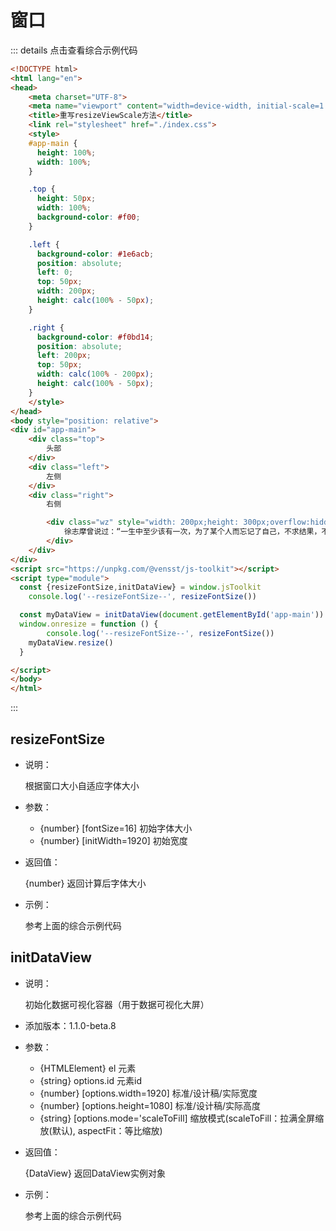 # 窗口

::: details 点击查看综合示例代码
```html
<!DOCTYPE html>
<html lang="en">
<head>
	<meta charset="UTF-8">
	<meta name="viewport" content="width=device-width, initial-scale=1.0, maximum-scale=1.0, user-scalable=no">
	<title>重写resizeViewScale方法</title>
	<link rel="stylesheet" href="./index.css">
	<style>
    #app-main {
      height: 100%;
      width: 100%;
    }

    .top {
      height: 50px;
      width: 100%;
      background-color: #f00;
    }

    .left {
      background-color: #1e6acb;
      position: absolute;
      left: 0;
      top: 50px;
      width: 200px;
      height: calc(100% - 50px);
    }

    .right {
      background-color: #f0bd14;
      position: absolute;
      left: 200px;
      top: 50px;
      width: calc(100% - 200px);
      height: calc(100% - 50px);
    }
	</style>
</head>
<body style="position: relative">
<div id="app-main">
	<div class="top">
		头部
	</div>
	<div class="left">
		左侧
	</div>
	<div class="right">
		右侧

		<div class="wz" style="width: 200px;height: 300px;overflow:hidden;position: absolute;bottom: 0">
			徐志摩曾说过：“一生中至少该有一次，为了某个人而忘记了自己，不求结果，不求同行，不求曾经拥有，甚至不求你爱我，只求在我最美的年华里，遇见你。”我不知道自己是何等的幸运能在茫茫人海中与你相遇？我也不知道你的出现是恩赐还是劫？但总归要说声“谢谢你，谢谢你曾来过……”，还记得初相识时你那拘谨的样子，话不是很多只是坐在那里听我不停地说着各种不着边际的话。可能因为紧张我也不知道自己想要表达什么？只知道乱七八糟的在说，而你只是静静地听着，偶尔插一两句。想想自己也不知道一个慢热甚至在不熟的人面前不苟言笑的我那天怎么会那么多话？后来才知道那就是你给的莫名的熟悉感和包容吧！
		</div>
	</div>
</div>
<script src="https://unpkg.com/@vensst/js-toolkit"></script>
<script type="module">
  const {resizeFontSize,initDataView} = window.jsToolkit
	console.log('--resizeFontSize--', resizeFontSize())

  const myDataView = initDataView(document.getElementById('app-main'))
  window.onresize = function () {
		console.log('--resizeFontSize--', resizeFontSize())
    myDataView.resize()
  }

</script>
</body>
</html>

```
:::

## resizeFontSize

- 说明：

  根据窗口大小自适应字体大小

- 参数：

  - {number} [fontSize=16] 初始字体大小
  - {number} [initWidth=1920] 初始宽度

- 返回值：

  {number} 返回计算后字体大小

- 示例：

  参考上面的综合示例代码

## initDataView

- 说明：

	初始化数据可视化容器（用于数据可视化大屏）

- 添加版本：1.1.0-beta.8

- 参数：

  - {HTMLElement} el 元素
  - {string} options.id 元素id
  - {number} [options.width=1920] 标准/设计稿/实际宽度
  - {number} [options.height=1080] 标准/设计稿/实际高度
  - {string} [options.mode='scaleToFill] 缩放模式(scaleToFill：拉满全屏缩放(默认), aspectFit：等比缩放)

- 返回值：

  {DataView} 返回DataView实例对象

- 示例：

  参考上面的综合示例代码
